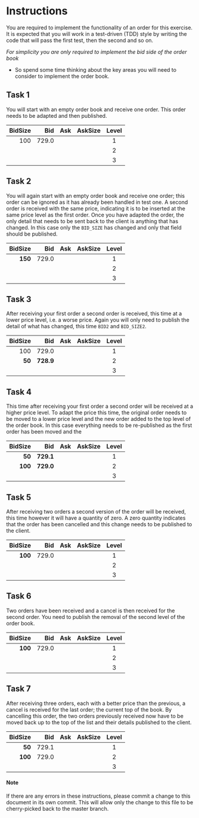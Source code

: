 # Instructions
You are required to implement the functionality of an order for this exercise. It is expected that
you will work in a test-driven (TDD) style by writing the code that will pass the first test, then
the second and so on.

*For simplicity you are only required to implement the bid side of the order book*

- So spend some time thinking about the key areas you will need to consider to implement the order book.

## Task 1
You will start with an empty order book and receive one order. This order needs to be adapted and 
then published.

|BidSize|Bid|Ask|AskSize|Level|
|---:|---:|:---|:---|:---:|
|100|729.0| | |1|
| | | | |2|
| | | | |3|

## Task 2
You will again start with an empty order book and receive one order; this order can be ignored as it
has already been handled in test one. A second order is received with the same price, indicating it
is to be inserted at the same price level as the first order. Once you have adapted the order, the
only detail that needs to be sent back to the client is anything that has changed. In this case only
the `BID_SIZE` has changed and only that field should be published.

|BidSize|Bid|Ask|AskSize|Level|
|---:|---:|:---|:---|:---:|
|**150**|729.0| | |1|
| | | | |2|
| | | | |3|

## Task 3
After receiving your first order a second order is received, this time at a lower price level, i.e. 
a worse price. Again you will only need to publish the detail of what has changed, this time `BID2` 
and `BID_SIZE2`. 

|BidSize|Bid|Ask|AskSize|Level|
|---:|---:|:---|:---|:---:|
|100|729.0| | |1|
|**50**|**728.9**| | |2|
| | | | |3|

## Task 4
This time after receiving your first order a second order will be received at a higher price level.
To adapt the price this time, the original order needs to be moved to a lower price level and the
new order added to the top level of the order book. In this case everything needs to be re-published
as the first order has been moved and the 

|BidSize|Bid|Ask|AskSize|Level|
|---:|---:|:---|:---|:---:|
|**50**|**729.1**| | |1|
|**100**|**729.0**| | |2|
| | | | |3|

## Task 5
After receiving two orders a second version of the order will be received, this time however it will
have a quantity of zero. A zero quantity indicates that the order has been cancelled and this change
needs to be published to the client.

|BidSize|Bid|Ask|AskSize|Level|
|---:|---:|:---|:---|:---:|
|**100**|729.0| | |1|
| | | | |2|
| | | | |3|

## Task 6
Two orders have been received and a cancel is then received for the second order. You need to publish
the removal of the second level of the order book.

|BidSize|Bid|Ask|AskSize|Level|
|---:|---:|:---|:---|:---:|
|**100**|729.0| | |1|
| | | | |2|
| | | | |3|

## Task 7
After receiving three orders, each with a better price than the previous, a cancel is received for
the last order; the current top of the book. By cancelling this order, the two orders previously
received now have to be moved back up to the top of the list and their details published to the client.

|BidSize|Bid|Ask|AskSize|Level|
|---:|---:|:---|:---|:---:|
|**50**|729.1 | | |1|
|**100**|729.0 | | |2|
| | | | |3|


#### Note
If there are any errors in these instructions, please commit a change to this document in its
own commit. This will allow only the change to this file to be cherry-picked back to the master
branch.